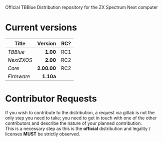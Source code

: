 Official TBBlue Distribution repository for the ZX Spectrum Next computer

Current versions  
================  

|Title |Version|RC?  	|  
|---	|--:	|---	|  
|*TBBlue*| **1.00** |RC1|  
|*NextZXOS*|**2.00**|RC2|  
|*Core*|**2.00.00**	|RC2|  
|*Firmware*|**1.10a**|  |  
  
  
Contributor Requests
====================
If you wish to contribute to the distribution, a request via gitlab is not 
the only step you need to take; you need to get in touch with one of the other
contributors and describe the nature of your planned contribution.  
This is a necessary step as this is the **official** distribution and legality / licenses
**MUST** be strictly observed.